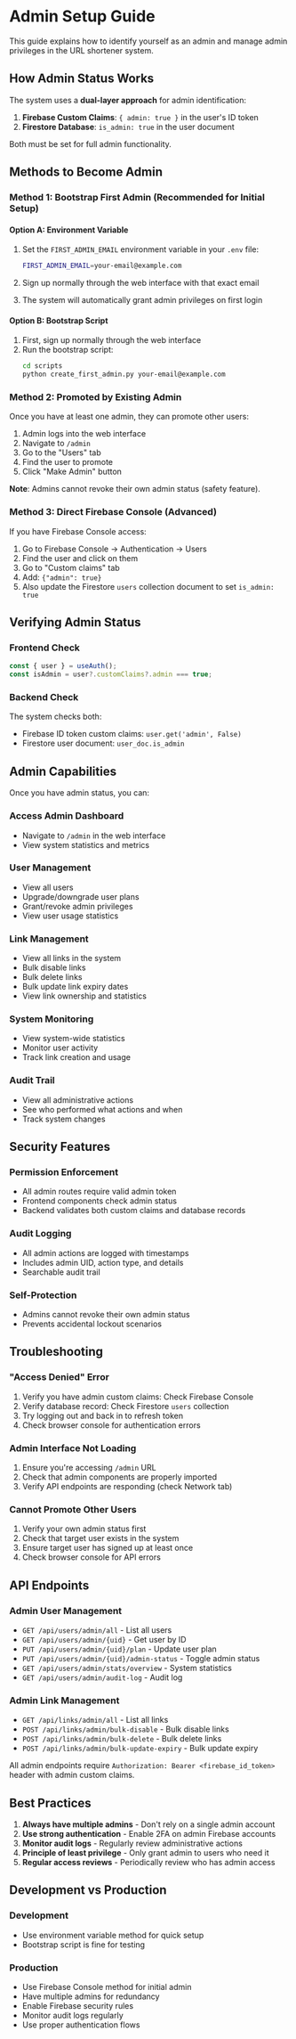 # Admin Setup Guide

This guide explains how to identify yourself as an admin and manage admin privileges in the URL shortener system.

## How Admin Status Works

The system uses a **dual-layer approach** for admin identification:

1. **Firebase Custom Claims**: `{ admin: true }` in the user's ID token
2. **Firestore Database**: `is_admin: true` in the user document

Both must be set for full admin functionality.

## Methods to Become Admin

### Method 1: Bootstrap First Admin (Recommended for Initial Setup)

#### Option A: Environment Variable
1. Set the `FIRST_ADMIN_EMAIL` environment variable in your `.env` file:
   ```bash
   FIRST_ADMIN_EMAIL=your-email@example.com
   ```

2. Sign up normally through the web interface with that exact email
3. The system will automatically grant admin privileges on first login

#### Option B: Bootstrap Script
1. First, sign up normally through the web interface
2. Run the bootstrap script:
   ```bash
   cd scripts
   python create_first_admin.py your-email@example.com
   ```

### Method 2: Promoted by Existing Admin

Once you have at least one admin, they can promote other users:

1. Admin logs into the web interface
2. Navigate to `/admin` 
3. Go to the "Users" tab
4. Find the user to promote
5. Click "Make Admin" button

**Note**: Admins cannot revoke their own admin status (safety feature).

### Method 3: Direct Firebase Console (Advanced)

If you have Firebase Console access:

1. Go to Firebase Console → Authentication → Users
2. Find the user and click on them
3. Go to "Custom claims" tab
4. Add: `{"admin": true}`
5. Also update the Firestore `users` collection document to set `is_admin: true`

## Verifying Admin Status

### Frontend Check
```typescript
const { user } = useAuth();
const isAdmin = user?.customClaims?.admin === true;
```

### Backend Check
The system checks both:
- Firebase ID token custom claims: `user.get('admin', False)`
- Firestore user document: `user_doc.is_admin`

## Admin Capabilities

Once you have admin status, you can:

### Access Admin Dashboard
- Navigate to `/admin` in the web interface
- View system statistics and metrics

### User Management
- View all users
- Upgrade/downgrade user plans
- Grant/revoke admin privileges
- View user usage statistics

### Link Management
- View all links in the system
- Bulk disable links
- Bulk delete links
- Bulk update link expiry dates
- View link ownership and statistics

### System Monitoring
- View system-wide statistics
- Monitor user activity
- Track link creation and usage

### Audit Trail
- View all administrative actions
- See who performed what actions and when
- Track system changes

## Security Features

### Permission Enforcement
- All admin routes require valid admin token
- Frontend components check admin status
- Backend validates both custom claims and database records

### Audit Logging
- All admin actions are logged with timestamps
- Includes admin UID, action type, and details
- Searchable audit trail

### Self-Protection
- Admins cannot revoke their own admin status
- Prevents accidental lockout scenarios

## Troubleshooting

### "Access Denied" Error
1. Verify you have admin custom claims: Check Firebase Console
2. Verify database record: Check Firestore `users` collection
3. Try logging out and back in to refresh token
4. Check browser console for authentication errors

### Admin Interface Not Loading
1. Ensure you're accessing `/admin` URL
2. Check that admin components are properly imported
3. Verify API endpoints are responding (check Network tab)

### Cannot Promote Other Users
1. Verify your own admin status first
2. Check that target user exists in the system
3. Ensure target user has signed up at least once
4. Check browser console for API errors

## API Endpoints

### Admin User Management
- `GET /api/users/admin/all` - List all users
- `GET /api/users/admin/{uid}` - Get user by ID  
- `PUT /api/users/admin/{uid}/plan` - Update user plan
- `PUT /api/users/admin/{uid}/admin-status` - Toggle admin status
- `GET /api/users/admin/stats/overview` - System statistics
- `GET /api/users/admin/audit-log` - Audit log

### Admin Link Management
- `GET /api/links/admin/all` - List all links
- `POST /api/links/admin/bulk-disable` - Bulk disable links
- `POST /api/links/admin/bulk-delete` - Bulk delete links  
- `POST /api/links/admin/bulk-update-expiry` - Bulk update expiry

All admin endpoints require `Authorization: Bearer <firebase_id_token>` header with admin custom claims.

## Best Practices

1. **Always have multiple admins** - Don't rely on a single admin account
2. **Use strong authentication** - Enable 2FA on admin Firebase accounts
3. **Monitor audit logs** - Regularly review administrative actions
4. **Principle of least privilege** - Only grant admin to users who need it
5. **Regular access reviews** - Periodically review who has admin access

## Development vs Production

### Development
- Use environment variable method for quick setup
- Bootstrap script is fine for testing

### Production  
- Use Firebase Console method for initial admin
- Have multiple admins for redundancy
- Enable Firebase security rules
- Monitor audit logs regularly
- Use proper authentication flows